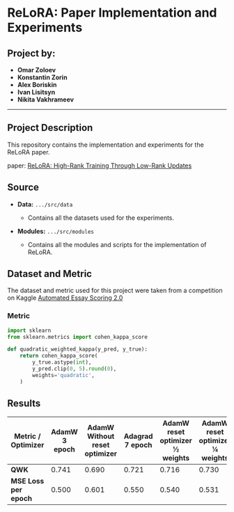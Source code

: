 # ReLoRA: Paper Implementation and Experiments

## Project by:
- **Omar Zoloev**
- **Konstantin Zorin**
- **Alex Boriskin**
- **Ivan Lisitsyn**
- **Nikita Vakhrameev**

---

## Project Description

This repository contains the implementation and experiments for the ReLoRA paper.

paper: [ReLoRA: High-Rank Training Through Low-Rank Updates](https://arxiv.org/pdf/2307.05695)

## Source

- **Data:** `.../src/data`
  - Contains all the datasets used for the experiments.
  
- **Modules:** `.../src/modules`
  - Contains all the modules and scripts for the implementation of ReLoRA.

## Dataset and Metric

The dataset and metric used for this project were taken from a competition on Kaggle [Automated Essay Scoring 2.0](https://www.kaggle.com/competitions/learning-agency-lab-automated-essay-scoring-2/data)

### Metric

```python
import sklearn
from sklearn.metrics import cohen_kappa_score

def quadratic_weighted_kappa(y_pred, y_true):
    return cohen_kappa_score(
        y_true.astype(int),
        y_pred.clip(0, 5).round(0),
        weights='quadratic',
    )
```


## Results

| Metric / Optimizer                | AdamW 3 epoch | AdamW Without reset optimizer | Adagrad 7 epoch | AdamW reset optimizer ½ weights | AdamW reset optimizer ¼ weights |
|---------------------------------|---------------|-------------------------------|-----------------|-------------------------------|-------------------------------|
| **QWK**                         | 0.741         | 0.690                         | 0.721           | 0.716                         | 0.730                         |
| **MSE Loss per epoch**          | 0.500         | 0.601                         | 0.550           | 0.540                         | 0.531                         |
